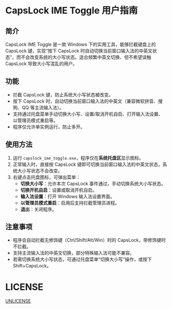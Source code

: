 # CapsLock IME Toggle 用户指南

## 简介

CapsLock IME Toggle 是一款 Windows 下的实用工具，能够拦截键盘上的 CapsLock 键，实现“按下 CapsLock 时自动切换当前窗口输入法的中英文状态”，而不会改变系统的大小写状态。适合频繁中英文切换、但不希望误触 CapsLock 导致大小写混乱的用户。

## 功能

- 拦截 CapsLock 键，防止系统大小写状态被改变。
- 按下 CapsLock 时，自动切换当前窗口输入法的中英文（兼容微软拼音、搜狗、QQ 等主流输入法）。
- 支持通过托盘菜单手动切换大小写、设置/取消开机自启、打开输入法设置、以管理员模式重启等。
- 程序仅允许单实例运行，防止多开。

## 使用方法

1. 运行 `capslock_ime_toggle.exe`，程序仅在**系统托盘区**显示图标。
2. 正常输入时，直接按 CapsLock 键即可切换当前窗口输入法的中英文状态，系统大小写状态不会改变。
3. 右键点击托盘图标，可弹出菜单：
   - **切换大小写**：允许本次 CapsLock 事件通过，手动切换系统大小写状态。
   - **切换开机自启**：设置或取消开机自启。
   - **输入法设置**：打开 Windows 输入法设置界面。
   - **以管理员模式重启**：启用后支持拦截管理员进程。
   - **退出**：关闭程序。

## 注意事项

- 程序会自动拦截无修饰键（Ctrl/Shift/Alt/Win）时的 CapsLock，带修饰键时不拦截。
- 支持主流输入法的中英文切换，部分特殊输入法可能不兼容。
- 若需切换系统大小写状态，可通过托盘菜单“切换大小写”操作，或按下 Shift+CapsLock。

# LICENSE

[UNLICENSE](./UNLICENSE)
